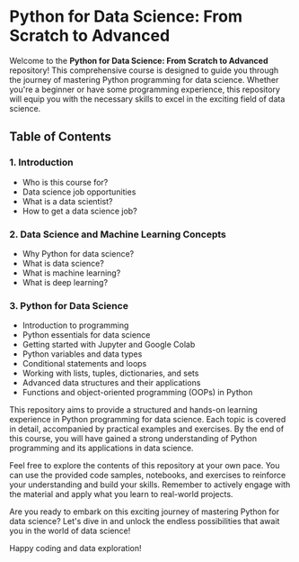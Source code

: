 # Python for Data Science: From Scratch to Advanced

Welcome to the **Python for Data Science: From Scratch to Advanced** repository! This comprehensive course is designed to guide you through the journey of mastering Python programming for data science. Whether you're a beginner or have some programming experience, this repository will equip you with the necessary skills to excel in the exciting field of data science.

## Table of Contents

### 1. Introduction
- Who is this course for?
- Data science job opportunities
- What is a data scientist?
- How to get a data science job?

### 2. Data Science and Machine Learning Concepts
- Why Python for data science?
- What is data science?
- What is machine learning?
- What is deep learning?

### 3. Python for Data Science
- Introduction to programming
- Python essentials for data science
- Getting started with Jupyter and Google Colab
- Python variables and data types
- Conditional statements and loops
- Working with lists, tuples, dictionaries, and sets
- Advanced data structures and their applications
- Functions and object-oriented programming (OOPs) in Python


This repository aims to provide a structured and hands-on learning experience in Python programming for data science. Each topic is covered in detail, accompanied by practical examples and exercises. By the end of this course, you will have gained a strong understanding of Python programming and its applications in data science.

Feel free to explore the contents of this repository at your own pace. You can use the provided code samples, notebooks, and exercises to reinforce your understanding and build your skills. Remember to actively engage with the material and apply what you learn to real-world projects.

Are you ready to embark on this exciting journey of mastering Python for data science? Let's dive in and unlock the endless possibilities that await you in the world of data science!

Happy coding and data exploration!
